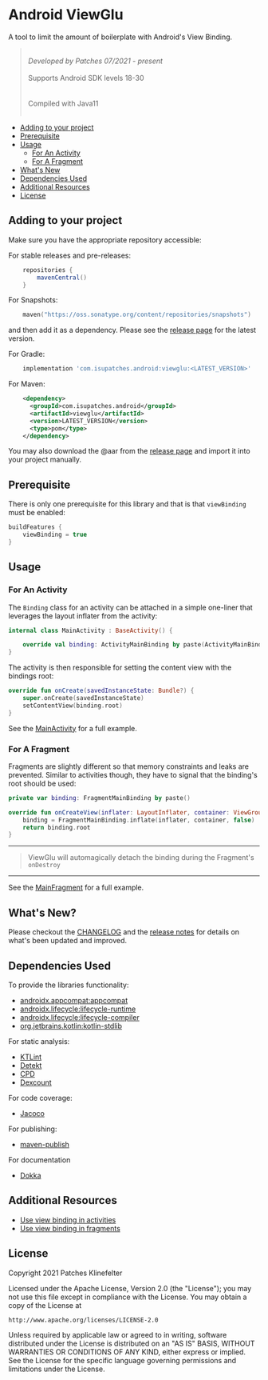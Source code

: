 # Android ViewGlu

A tool to limit the amount of boilerplate with Android's View Binding.

> <br/>*Developed by Patches 07/2021 - present* <br/>
> <br/>Supports Android SDK levels 18-30<br/><br/>
> <br/>Compiled with Java11<br/><br/>

- [Adding to your project](#adding-to-your-project)
- [Prerequisite](#prerequisite)
- [Usage](#usage)
    - [For An Activity](#for-an-activity)
    - [For A Fragment](#for-a-fragment)
- [What's New](#whats-new)
- [Dependencies Used](#dependencies-used)
- [Additional Resources](#additional-resources)
- [License](#license)

## Adding to your project

Make sure you have the appropriate repository accessible:

For stable releases and pre-releases:

```groovy
    repositories {
        mavenCentral()
    }
```

For Snapshots:

```kotlin
    maven("https://oss.sonatype.org/content/repositories/snapshots")
```

and then add it as a dependency. Please see the [release page](https://github.com/isupatches/android-viewglu/releases) for the latest version.

For Gradle:

```groovy
    implementation 'com.isupatches.android:viewglu:<LATEST_VERSION>'
```

For Maven:

```xml
    <dependency>
      <groupId>com.isupatches.android</groupId>
      <artifactId>viewglu</artifactId>
      <version>LATEST_VERSION</version>
      <type>pom</type>
    </dependency>
```

You may also download the @aar from the [release page](https://github.com/isupatches/android-viewglu/releases) and import it into your project manually. 

## Prerequisite

There is only one prerequisite for this library and that is that `viewBinding` must be enabled: 

```kotlin
buildFeatures {
    viewBinding = true
}
```

## Usage

### For An Activity

The `Binding` class for an activity can be attached in a simple one-liner that leverages the layout inflater from the activity:

```kotlin
internal class MainActivity : BaseActivity() {

    override val binding: ActivityMainBinding by paste(ActivityMainBinding::inflate)
}
```

The activity is then responsible for setting the content view with the bindings root:

```kotlin
override fun onCreate(savedInstanceState: Bundle?) {
    super.onCreate(savedInstanceState)
    setContentView(binding.root)
}
```

See the [MainActivity](/app/src/main/java/com/isupatches/android/viewglu/sample/MainActivity.kt) for a full example.

### For A Fragment

Fragments are slightly different so that memory constraints and leaks are prevented. Similar to activities though, they have to signal that the binding's root should be used:

```Kotlin
private var binding: FragmentMainBinding by paste()

override fun onCreateView(inflater: LayoutInflater, container: ViewGroup?, savedInstanceState: Bundle?): View {
    binding = FragmentMainBinding.inflate(inflater, container, false)
    return binding.root
}
```

---
> ViewGlu will automagically detach the binding during the Fragment's `onDestroy`
---

See the [MainFragment](/app/src/main/java/com/isupatches/android/viewglu/sample/MainFragment.kt) for a full example.

## What's New?

Please checkout the [CHANGELOG](CHANGELOG.md) and the [release notes](https://github.com/isuPatches/android-viewglu/releases) for details on what's been updated and improved.

## Dependencies Used

To provide the libraries functionality:

- [androidx.appcompat:appcompat](https://developer.android.com/jetpack/androidx/releases/appcompat)
- [androidx.lifecycle:lifecycle-runtime](https://developer.android.com/jetpack/androidx/releases/lifecycle)
- [androidx.lifecycle:lifecycle-compiler](https://developer.android.com/jetpack/androidx/releases/lifecycle)
- [org.jetbrains.kotlin:kotlin-stdlib](https://kotlinlang.org/api/latest/jvm/stdlib/)

For static analysis:

- [KTLint](https://github.com/pinterest/ktlint)
- [Detekt](https://github.com/detekt/detekt)
- [CPD](https://github.com/aaschmid/gradle-cpd-plugin)
- [Dexcount](https://github.com/KeepSafe/dexcount-gradle-plugin)

For code coverage:

- [Jacoco](https://github.com/jacoco/jacoco)

For publishing:

- [maven-publish](https://docs.gradle.org/current/userguide/publishing_maven.html)

For documentation

- [Dokka](https://github.com/Kotlin/dokka)

## Additional Resources

- [Use view binding in activities](https://developer.android.com/topic/libraries/view-binding#activities)
- [Use view binding in fragments](https://developer.android.com/topic/libraries/view-binding#fragments)

## License

Copyright 2021 Patches Klinefelter

Licensed under the Apache License, Version 2.0 (the "License"); you may not use this file except in
compliance with the License. You may obtain a copy of the License at

    http://www.apache.org/licenses/LICENSE-2.0

Unless required by applicable law or agreed to in writing, software distributed under the License
is distributed on an "AS IS" BASIS, WITHOUT WARRANTIES OR CONDITIONS OF ANY KIND, either express
or implied. See the License for the specific language governing permissions and limitations under
the License.
